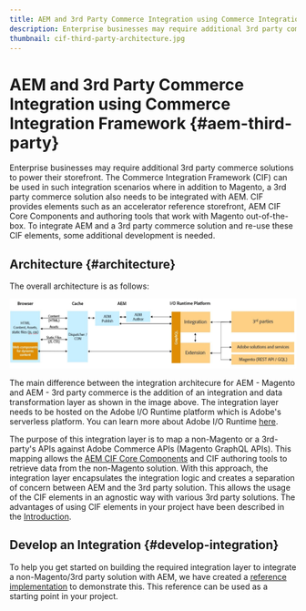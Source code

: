 ```yaml
---
title: AEM and 3rd Party Commerce Integration using Commerce Integration Framework
description: Enterprise businesses may require additional 3rd party commerce solutions to power their storefront. The Commerce Integration Framework (CIF) can be used in such integration scenarios to connect a 3rd party commerce solution to Adobe Experience Manager using I/O Runtime.
thumbnail: cif-third-party-architecture.jpg
---
```


# AEM and 3rd Party Commerce Integration using Commerce Integration Framework {#aem-third-party}

Enterprise businesses may require additional 3rd party commerce solutions to power their storefront. The Commerce Integration Framework (CIF) can be used in such integration scenarios where in addition to Magento, a 3rd party commerce solution also needs to be integrated with AEM. CIF provides elements such as an accelerator reference storefront, AEM CIF Core Components and authoring tools that work with Magento out-of-the-box. To integrate AEM and a 3rd party commerce solution and re-use these CIF elements, some additional development is needed.

## Architecture {#architecture}

The overall architecture is as follows:

![AEM non-Magento/3rd Party Architecture Overview](/help/commerce/cif/assets/AEM_nonMagento_Architecture.JPG)

The main difference between the integration architecure for AEM - Magento and AEM - 3rd party commerce is the addition of an integration and data transformation layer as shown in the image above. The integration layer needs to be hosted on the Adobe I/O Runtime platform which is Adobe's serverless platform. You can learn more about Adobe I/O Runtime [here](https://www.adobe.io/apis/experienceplatform/runtime.html).

The purpose of this integration layer is to map a non-Magento or a 3rd-party's APIs against Adobe Commerce APIs (Magento GraphQL APIs). This mapping allows the [AEM CIF Core Components](https://github.com/adobe/aem-core-cif-components) and CIF authoring tools to retrieve data from the non-Magento solution. With this approach, the integration layer encapsulates the integration logic and creates a separation of concern between AEM and the 3rd party solution. This allows the usage of the CIF elements in an agnostic way with various 3rd party solutions. The advantages of using CIF elements in your project have been described in the [Introduction](/help/commerce/cif/overview.md).

## Develop an Integration {#develop-integration}

To help you get started on building the required integration layer to integrate a non-Magento/3rd party solution with AEM, we have created a [reference implementation](https://github.com/adobe/commerce-cif-graphql-integration-reference) to demonstrate this. This reference can be used as a starting point in your project.
